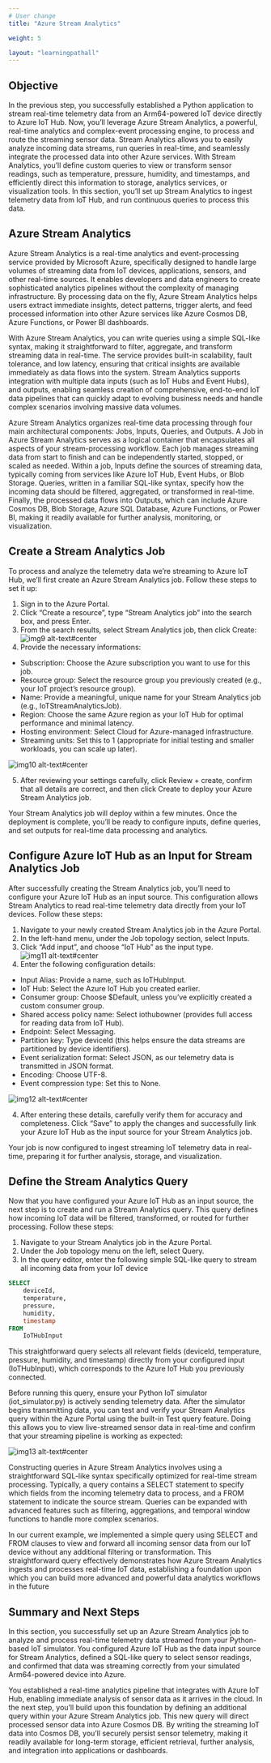 ```yaml
---
# User change
title: "Azure Stream Analytics"

weight: 5

layout: "learningpathall"
---
```


## Objective
In the previous step, you successfully established a Python application to stream real-time telemetry data from an Arm64-powered IoT device directly to Azure IoT Hub. Now, you’ll leverage Azure Stream Analytics, a powerful, real-time analytics and complex-event processing engine, to process and route the streaming sensor data. Stream Analytics allows you to easily analyze incoming data streams, run queries in real-time, and seamlessly integrate the processed data into other Azure services. With Stream Analytics, you’ll define custom queries to view or transform sensor readings, such as temperature, pressure, humidity, and timestamps, and efficiently direct this information to storage, analytics services, or visualization tools. In this section, you’ll set up Stream Analytics to ingest telemetry data from IoT Hub, and run continuous queries to process this data.

## Azure Stream Analytics
Azure Stream Analytics is a real-time analytics and event-processing service provided by Microsoft Azure, specifically designed to handle large volumes of streaming data from IoT devices, applications, sensors, and other real-time sources. It enables developers and data engineers to create sophisticated analytics pipelines without the complexity of managing infrastructure. By processing data on the fly, Azure Stream Analytics helps users extract immediate insights, detect patterns, trigger alerts, and feed processed information into other Azure services like Azure Cosmos DB, Azure Functions, or Power BI dashboards.

With Azure Stream Analytics, you can write queries using a simple SQL-like syntax, making it straightforward to filter, aggregate, and transform streaming data in real-time. The service provides built-in scalability, fault tolerance, and low latency, ensuring that critical insights are available immediately as data flows into the system. Stream Analytics supports integration with multiple data inputs (such as IoT Hubs and Event Hubs), and outputs, enabling seamless creation of comprehensive, end-to-end IoT data pipelines that can quickly adapt to evolving business needs and handle complex scenarios involving massive data volumes.

Azure Stream Analytics organizes real-time data processing through four main architectural components: Jobs, Inputs, Queries, and Outputs. A Job in Azure Stream Analytics serves as a logical container that encapsulates all aspects of your stream-processing workflow. Each job manages streaming data from start to finish and can be independently started, stopped, or scaled as needed. Within a job, Inputs define the sources of streaming data, typically coming from services like Azure IoT Hub, Event Hubs, or Blob Storage. Queries, written in a familiar SQL-like syntax, specify how the incoming data should be filtered, aggregated, or transformed in real-time. Finally, the processed data flows into Outputs, which can include Azure Cosmos DB, Blob Storage, Azure SQL Database, Azure Functions, or Power BI, making it readily available for further analysis, monitoring, or visualization. 

## Create a Stream Analytics Job
To process and analyze the telemetry data we’re streaming to Azure IoT Hub, we’ll first create an Azure Stream Analytics job. Follow these steps to set it up:
1. Sign in to the Azure Portal.
2. Click “Create a resource”, type “Stream Analytics job” into the search box, and press Enter.
3. From the search results, select Stream Analytics job, then click Create:
![img9 alt-text#center](Figures/09.png)
4. Provide the necessary informations:
* Subscription: Choose the Azure subscription you want to use for this job.
* Resource group: Select the resource group you previously created (e.g., your IoT project’s resource group).
* Name: Provide a meaningful, unique name for your Stream Analytics job (e.g., IoTStreamAnalyticsJob).
* Region: Choose the same Azure region as your IoT Hub for optimal performance and minimal latency.
* Hosting environment: Select Cloud for Azure-managed infrastructure.
* Streaming units: Set this to 1 (appropriate for initial testing and smaller workloads, you can scale up later).

![img10 alt-text#center](Figures/10.png)

5. After reviewing your settings carefully, click Review + create, confirm that all details are correct, and then click Create to deploy your Azure Stream Analytics job.

Your Stream Analytics job will deploy within a few minutes. Once the deployment is complete, you’ll be ready to configure inputs, define queries, and set outputs for real-time data processing and analytics.

## Configure Azure IoT Hub as an Input for Stream Analytics Job
After successfully creating the Stream Analytics job, you’ll need to configure your Azure IoT Hub as an input source. This configuration allows Stream Analytics to read real-time telemetry data directly from your IoT devices. Follow these steps:
1. Navigate to your newly created Stream Analytics job in the Azure Portal.
2. In the left-hand menu, under the Job topology section, select Inputs.
3. Click “Add input”, and choose “IoT Hub” as the input type.
![img11 alt-text#center](Figures/11.png)
4. Enter the following configuration details:
* Input Alias: Provide a name, such as IoTHubInput.
* IoT Hub: Select the Azure IoT Hub you created earlier.
* Consumer group: Choose $Default, unless you’ve explicitly created a custom consumer group.
* Shared access policy name: Select iothubowner (provides full access for reading data from IoT Hub).
* Endpoint: Select Messaging.
* Partition key: Type deviceId (this helps ensure the data streams are partitioned by device identifiers).
* Event serialization format: Select JSON, as our telemetry data is transmitted in JSON format.
* Encoding: Choose UTF-8.
* Event compression type: Set this to None.

![img12 alt-text#center](Figures/12.png)

4. After entering these details, carefully verify them for accuracy and completeness. Click “Save” to apply the changes and successfully link your Azure IoT Hub as the input source for your Stream Analytics job. 

Your job is now configured to ingest streaming IoT telemetry data in real-time, preparing it for further analysis, storage, and visualization.

## Define the Stream Analytics Query
Now that you have configured your Azure IoT Hub as an input source, the next step is to create and run a Stream Analytics query. This query defines how incoming IoT data will be filtered, transformed, or routed for further processing. Follow these steps:
1. Navigate to your Stream Analytics job in the Azure Portal.
2. Under the Job topology menu on the left, select Query.
3. In the query editor, enter the following simple SQL-like query to stream all incoming data from your IoT device
```SQL
SELECT
    deviceId,
    temperature,
    pressure,
    humidity,
    timestamp
FROM
    IoTHubInput
```

This straightforward query selects all relevant fields (deviceId, temperature, pressure, humidity, and timestamp) directly from your configured input (IoTHubInput), which corresponds to the Azure IoT Hub you previously connected.

Before running this query, ensure your Python IoT simulator (iot_simulator.py) is actively sending telemetry data. After the simulator begins transmitting data, you can test and verify your Stream Analytics query within the Azure Portal using the built-in Test query feature. Doing this allows you to view live-streamed sensor data in real-time and confirm that your streaming pipeline is working as expected:

![img13 alt-text#center](Figures/13.png)

Constructing queries in Azure Stream Analytics involves using a straightforward SQL-like syntax specifically optimized for real-time stream processing. Typically, a query contains a SELECT statement to specify which fields from the incoming telemetry data to process, and a FROM statement to indicate the source stream. Queries can be expanded with advanced features such as filtering, aggregations, and temporal window functions to handle more complex scenarios.

In our current example, we implemented a simple query using SELECT and FROM clauses to view and forward all incoming sensor data from our IoT device without any additional filtering or transformation. This straightforward query effectively demonstrates how Azure Stream Analytics ingests and processes real-time IoT data, establishing a foundation upon which you can build more advanced and powerful data analytics workflows in the future

## Summary and Next Steps
In this section, you successfully set up an Azure Stream Analytics job to analyze and process real-time telemetry data streamed from your Python-based IoT simulator. You configured Azure IoT Hub as the data input source for Stream Analytics, defined a SQL-like query to select sensor readings, and confirmed that data was streaming correctly from your simulated Arm64-powered device into Azure.

You established a real-time analytics pipeline that integrates with Azure IoT Hub, enabling immediate analysis of sensor data as it arrives in the cloud. In the next step, you’ll build upon this foundation by defining an additional query within your Azure Stream Analytics job. This new query will direct processed sensor data into Azure Cosmos DB. By writing the streaming IoT data into Cosmos DB, you’ll securely persist sensor telemetry, making it readily available for long-term storage, efficient retrieval, further analysis, and integration into applications or dashboards.
